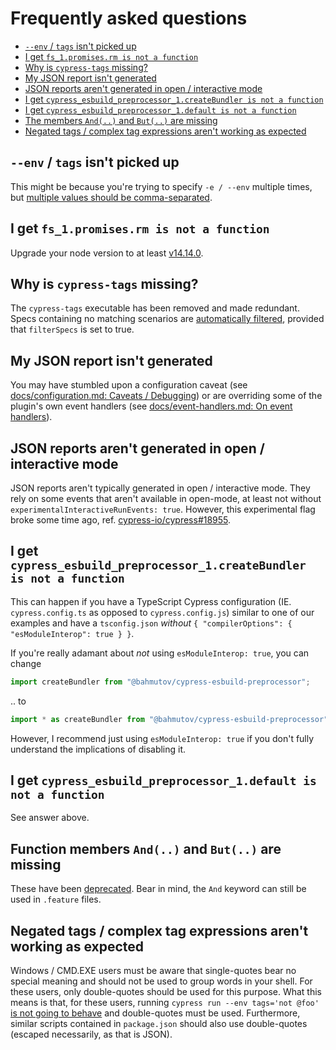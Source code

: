 # Frequently asked questions

* [`--env` / `tags` isn't picked up](#--env--tags-isnt-picked-up)
* [I get `fs_1.promises.rm is not a function`](#i-get-fs_1promisesrm-is-not-a-function)
* [Why is `cypress-tags` missing?](#why-is-cypress-tags-missing)
* [My JSON report isn't generated](#my-json-report-isnt-generated)
* [JSON reports aren't generated in open / interactive mode](#json-reports-arent-generated-in-open--interactive-mode)
* [I get `cypress_esbuild_preprocessor_1.createBundler is not a function`](#i-get-cypress_esbuild_preprocessor_1createbundler-is-not-a-function)
* [I get `cypress_esbuild_preprocessor_1.default is not a function`](#i-get-cypress_esbuild_preprocessor_1default-is-not-a-function)
* [The members `And(..)` and `But(..)` are missing](#function-members-and-and-but-are-missing)
* [Negated tags / complex tag expressions aren't working as expected](#negated-tags--complex-tag-expressions-arent-working-as-expected)

## `--env` / `tags` isn't picked up

This might be because you're trying to specify `-e / --env` multiple times, but [multiple values should be comma-separated](https://docs.cypress.io/guides/guides/command-line#cypress-run-env-lt-env-gt).

## I get `fs_1.promises.rm is not a function`

Upgrade your node version to at least [v14.14.0](https://nodejs.org/api/fs.html#fspromisesrmpath-options).

## Why is `cypress-tags` missing?

The `cypress-tags` executable has been removed and made redundant. Specs containing no matching scenarios are [automatically filtered](https://github.com/badeball/cypress-cucumber-preprocessor/blob/master/docs/tags.md#running-a-subset-of-scenarios), provided that `filterSpecs` is set to true.

## My JSON report isn't generated

You may have stumbled upon a configuration caveat (see [docs/configuration.md: Caveats / Debugging](configuration.md#caveats--debugging)) or are overriding some of the plugin's own event handlers (see [docs/event-handlers.md: On event handlers](https://github.com/badeball/cypress-cucumber-preprocessor/blob/master/docs/event-handlers.md)).

## JSON reports aren't generated in open / interactive mode

JSON reports aren't typically generated in open / interactive mode. They rely on some events that aren't available in open-mode, at least not without `experimentalInteractiveRunEvents: true`. However, this experimental flag broke some time ago, ref. [cypress-io/cypress#18955](https://github.com/cypress-io/cypress/issues/18955).

## I get `cypress_esbuild_preprocessor_1.createBundler is not a function`

This can happen if you have a TypeScript Cypress configuration (IE. `cypress.config.ts` as opposed to `cypress.config.js`) similar to one of our examples and have a `tsconfig.json` _without_ `{ "compilerOptions": { "esModuleInterop": true } }`.

If you're really adamant about _not_ using `esModuleInterop: true`, you can change

```ts
import createBundler from "@bahmutov/cypress-esbuild-preprocessor";
```

.. to

```ts
import * as createBundler from "@bahmutov/cypress-esbuild-preprocessor";
```

However, I recommend just using `esModuleInterop: true` if you don't fully understand the implications of disabling it.

## I get `cypress_esbuild_preprocessor_1.default is not a function`

See answer above.

## Function members `And(..)` and `But(..)` are missing

These have been [deprecated](https://github.com/badeball/cypress-cucumber-preprocessor/issues/821). Bear in mind, the `And` keyword can still be used in `.feature` files.

## Negated tags / complex tag expressions aren't working as expected

Windows / CMD.EXE users must be aware that single-quotes bear no special meaning and should not be used to group words in your shell. For these users, only double-quotes should be used for this purpose. What this means is that, for these users, running `cypress run --env tags='not @foo'` <ins>is not going to behave</ins> and double-quotes must be used. Furthermore, similar scripts contained in `package.json` should also use double-quotes (escaped necessarily, as that is JSON).
